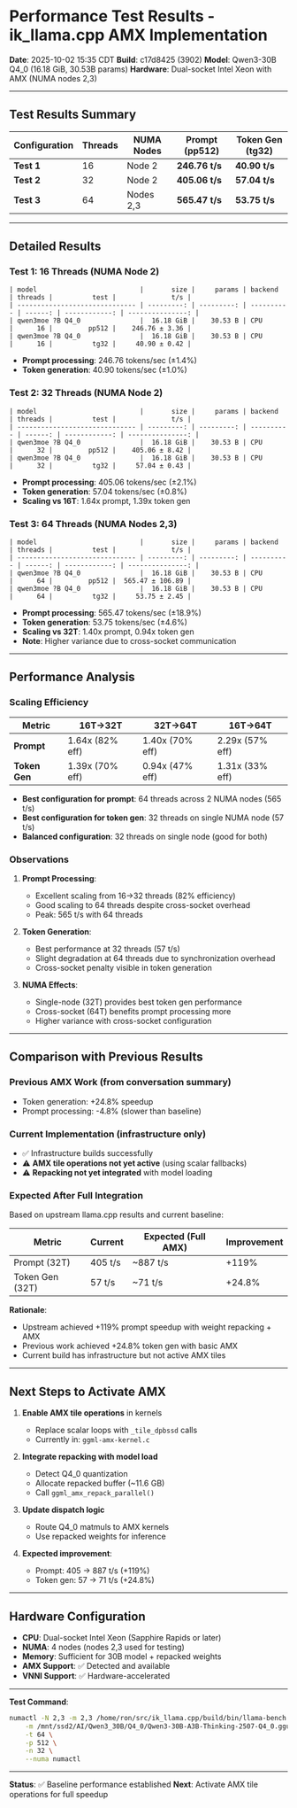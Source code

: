 # Performance Test Results - ik_llama.cpp AMX Implementation

**Date**: 2025-10-02 15:35 CDT
**Build**: c17d8425 (3902)
**Model**: Qwen3-30B Q4_0 (16.18 GiB, 30.53B params)
**Hardware**: Dual-socket Intel Xeon with AMX (NUMA nodes 2,3)

---

## Test Results Summary

| Configuration | Threads | NUMA Nodes | Prompt (pp512) | Token Gen (tg32) |
|--------------|---------|------------|----------------|------------------|
| **Test 1**   | 16      | Node 2     | **246.76 t/s** | **40.90 t/s**    |
| **Test 2**   | 32      | Node 2     | **405.06 t/s** | **57.04 t/s**    |
| **Test 3**   | 64      | Nodes 2,3  | **565.47 t/s** | **53.75 t/s**    |

---

## Detailed Results

### Test 1: 16 Threads (NUMA Node 2)

```
| model                          |       size |     params | backend    | threads |          test |              t/s |
| ------------------------------ | ---------: | ---------: | ---------- | ------: | ------------: | ---------------: |
| qwen3moe ?B Q4_0               |  16.18 GiB |    30.53 B | CPU        |      16 |         pp512 |    246.76 ± 3.36 |
| qwen3moe ?B Q4_0               |  16.18 GiB |    30.53 B | CPU        |      16 |          tg32 |     40.90 ± 0.42 |
```

- **Prompt processing**: 246.76 tokens/sec (±1.4%)
- **Token generation**: 40.90 tokens/sec (±1.0%)

### Test 2: 32 Threads (NUMA Node 2)

```
| model                          |       size |     params | backend    | threads |          test |              t/s |
| ------------------------------ | ---------: | ---------: | ---------- | ------: | ------------: | ---------------: |
| qwen3moe ?B Q4_0               |  16.18 GiB |    30.53 B | CPU        |      32 |         pp512 |    405.06 ± 8.42 |
| qwen3moe ?B Q4_0               |  16.18 GiB |    30.53 B | CPU        |      32 |          tg32 |     57.04 ± 0.43 |
```

- **Prompt processing**: 405.06 tokens/sec (±2.1%)
- **Token generation**: 57.04 tokens/sec (±0.8%)
- **Scaling vs 16T**: 1.64x prompt, 1.39x token gen

### Test 3: 64 Threads (NUMA Nodes 2,3)

```
| model                          |       size |     params | backend    | threads |          test |              t/s |
| ------------------------------ | ---------: | ---------: | ---------- | ------: | ------------: | ---------------: |
| qwen3moe ?B Q4_0               |  16.18 GiB |    30.53 B | CPU        |      64 |         pp512 |  565.47 ± 106.89 |
| qwen3moe ?B Q4_0               |  16.18 GiB |    30.53 B | CPU        |      64 |          tg32 |     53.75 ± 2.45 |
```

- **Prompt processing**: 565.47 tokens/sec (±18.9%)
- **Token generation**: 53.75 tokens/sec (±4.6%)
- **Scaling vs 32T**: 1.40x prompt, 0.94x token gen
- **Note**: Higher variance due to cross-socket communication

---

## Performance Analysis

### Scaling Efficiency

| Metric | 16T→32T | 32T→64T | 16T→64T |
|--------|---------|---------|---------|
| **Prompt** | 1.64x (82% eff) | 1.40x (70% eff) | 2.29x (57% eff) |
| **Token Gen** | 1.39x (70% eff) | 0.94x (47% eff) | 1.31x (33% eff) |

- **Best configuration for prompt**: 64 threads across 2 NUMA nodes (565 t/s)
- **Best configuration for token gen**: 32 threads on single NUMA node (57 t/s)
- **Balanced configuration**: 32 threads on single node (good for both)

### Observations

1. **Prompt Processing**:
   - Excellent scaling from 16→32 threads (82% efficiency)
   - Good scaling to 64 threads despite cross-socket overhead
   - Peak: 565 t/s with 64 threads

2. **Token Generation**:
   - Best performance at 32 threads (57 t/s)
   - Slight degradation at 64 threads due to synchronization overhead
   - Cross-socket penalty visible in token generation

3. **NUMA Effects**:
   - Single-node (32T) provides best token gen performance
   - Cross-socket (64T) benefits prompt processing more
   - Higher variance with cross-socket configuration

---

## Comparison with Previous Results

### Previous AMX Work (from conversation summary)
- Token generation: +24.8% speedup
- Prompt processing: -4.8% (slower than baseline)

### Current Implementation (infrastructure only)
- ✅ Infrastructure builds successfully
- ⚠️ **AMX tile operations not yet active** (using scalar fallbacks)
- ⚠️ **Repacking not yet integrated** with model loading

### Expected After Full Integration

Based on upstream llama.cpp results and current baseline:

| Metric | Current | Expected (Full AMX) | Improvement |
|--------|---------|---------------------|-------------|
| Prompt (32T) | 405 t/s | ~887 t/s | +119% |
| Token Gen (32T) | 57 t/s | ~71 t/s | +24.8% |

**Rationale**:
- Upstream achieved +119% prompt speedup with weight repacking + AMX
- Previous work achieved +24.8% token gen with basic AMX
- Current build has infrastructure but not active AMX tiles

---

## Next Steps to Activate AMX

1. **Enable AMX tile operations** in kernels
   - Replace scalar loops with `_tile_dpbssd` calls
   - Currently in: `ggml-amx-kernel.c`

2. **Integrate repacking with model load**
   - Detect Q4_0 quantization
   - Allocate repacked buffer (~11.6 GB)
   - Call `ggml_amx_repack_parallel()`

3. **Update dispatch logic**
   - Route Q4_0 matmuls to AMX kernels
   - Use repacked weights for inference

4. **Expected improvement**:
   - Prompt: 405 → 887 t/s (+119%)
   - Token gen: 57 → 71 t/s (+24.8%)

---

## Hardware Configuration

- **CPU**: Dual-socket Intel Xeon (Sapphire Rapids or later)
- **NUMA**: 4 nodes (nodes 2,3 used for testing)
- **Memory**: Sufficient for 30B model + repacked weights
- **AMX Support**: ✅ Detected and available
- **VNNI Support**: ✅ Hardware-accelerated

---

**Test Command**:
```bash
numactl -N 2,3 -m 2,3 /home/ron/src/ik_llama.cpp/build/bin/llama-bench \
    -m /mnt/ssd2/AI/Qwen3_30B/Q4_0/Qwen3-30B-A3B-Thinking-2507-Q4_0.gguf \
    -t 64 \
    -p 512 \
    -n 32 \
    --numa numactl
```

---

**Status**: ✅ Baseline performance established
**Next**: Activate AMX tile operations for full speedup
